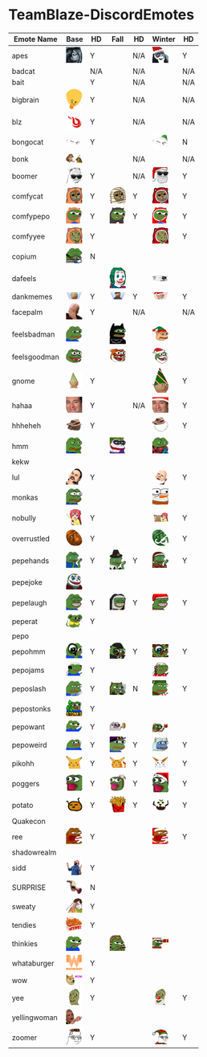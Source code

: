 # TeamBlaze-DiscordEmotes

| Emote Name | Base | HD | Fall | HD | Winter | HD |
|------------|----|----|------|----|--------|----|
| apes |<img src='base/apes.png' width='32px'>  | Y | | N/A | <img src='winter/apes.png' width='32px'>  | Y|"
| badcat | | N/A | | N/A |  | N/A|"
| bait | | Y | | N/A |  | N/A|"
| bigbrain |<img src='base/bigbrain.png' width='32px'>  | Y | | N/A |  | N/A|"
| blz |<img src='base/blz.png' width='32px'>  | Y | | N/A |  | N/A|"
| bongocat |<img src='base/bongocat.png' width='32px'>  | Y | |  | <img src='winter/bongocat.png' width='32px'>  | N|"
| bonk |<img src='base/bonk.png' width='32px'>  |  | | N/A |  | N/A|"
| boomer |<img src='base/boomer.png' width='32px'>  | Y | | N/A | <img src='winter/boomer.png' width='32px'>  | Y|"
| comfycat |<img src='base/comfycat.png' width='32px'>  | Y |<img src='fall/comfycat.png' width='32px'>  | Y | <img src='winter/comfycat.png' width='32px'>  | Y|"
| comfypepo |<img src='base/comfypepo.png' width='32px'>  | Y |<img src='fall/comfypepo.png' width='32px'>  | Y | <img src='winter/comfypepo.png' width='32px'>  | Y|"
| comfyyee |<img src='base/comfyyee.png' width='32px'>  | Y | |  | <img src='winter/comfyyee.png' width='32px'>  | Y|"
| copium |<img src='base/copium.png' width='32px'>  | N | |  |  | |"
| dafeels | |  |<img src='fall/dafeels.png' width='32px'>  |  | <img src='winter/dafeels.png' width='32px'>  | |"
| dankmemes |<img src='base/dankmemes.png' width='32px'>  | Y |<img src='fall/dankmemes.png' width='32px'>  | Y | <img src='winter/dankmemes.png' width='32px'>  | Y|"
| facepalm |<img src='base/facepalm.png' width='32px'>  | Y | | N/A |  | N/A|"
| feelsbadman |<img src='base/feelsbadman.png' width='32px'>  |  |<img src='fall/feelsbadman.png' width='32px'>  |  | <img src='winter/feelsbadman.png' width='32px'>  | |"
| feelsgoodman |<img src='base/feelsgoodman.png' width='32px'>  |  |<img src='fall/feelsgoodman.png' width='32px'>  |  | <img src='winter/feelsgoodman.png' width='32px'>  | |"
| gnome |<img src='base/gnome.png' width='32px'>  | Y | |  | <img src='winter/gnome.png' width='32px'>  | Y|"
| hahaa |<img src='base/hahaa.png' width='32px'>  | Y | | N/A | <img src='winter/hahaa.png' width='32px'>  | Y|"
| hhheheh |<img src='base/hhheheh.png' width='32px'>  | Y | |  | <img src='winter/hhheheh.png' width='32px'>  | Y|"
| hmm |<img src='base/hmm.png' width='32px'>  |  |<img src='fall/hmm.png' width='32px'>  |  | <img src='winter/hmm.png' width='32px'>  | |"
| kekw | |  | |  |  | |"
| lul |<img src='base/lul.png' width='32px'>  | Y | |  | <img src='winter/lul.png' width='32px'>  | Y|"
| monkas |<img src='base/monkas.png' width='32px'>  |  | |  | <img src='winter/monkas.png' width='32px'>  | |"
| nobully |<img src='base/nobully.png' width='32px'>  | Y | |  | <img src='winter/nobully.png' width='32px'>  | Y|"
| overrustled |<img src='base/overrustled.png' width='32px'>  | Y | |  | <img src='winter/overrustled.png' width='32px'>  | Y|"
| pepehands |<img src='base/pepehands.png' width='32px'>  | Y |<img src='fall/pepehands.png' width='32px'>  | Y | <img src='winter/pepehands.png' width='32px'>  | Y|"
| pepejoke |<img src='base/pepejoke.png' width='32px'>  |  | |  |  | |"
| pepelaugh |<img src='base/pepelaugh.png' width='32px'>  | Y |<img src='fall/pepelaugh.png' width='32px'>  | Y | <img src='winter/pepelaugh.png' width='32px'>  | Y|"
| peperat |<img src='base/peperat.png' width='32px'>  | Y | |  |  | |"
| pepo | |  | |  |  | |"
| pepohmm |<img src='base/pepohmm.png' width='32px'>  | Y |<img src='fall/pepohmm.png' width='32px'>  | Y | <img src='winter/pepohmm.png' width='32px'>  | Y|"
| pepojams |<img src='base/pepojams.png' width='32px'>  | Y | |  | <img src='winter/pepojams.png' width='32px'>  | |"
| peposlash |<img src='base/peposlash.png' width='32px'>  | Y |<img src='fall/peposlash.png' width='32px'>  | N | <img src='winter/peposlash.png' width='32px'>  | Y|"
| pepostonks |<img src='base/pepostonks.png' width='32px'>  | Y | |  |  | |"
| pepowant |<img src='base/pepowant.png' width='32px'>  | Y |<img src='fall/pepowant.png' width='32px'>  |  | <img src='winter/pepowant.png' width='32px'>  | |"
| pepoweird |<img src='base/pepoweird.png' width='32px'>  | Y |<img src='fall/pepoweird.png' width='32px'>  | Y | <img src='winter/pepoweird.png' width='32px'>  | Y|"
| pikohh |<img src='base/pikohh.png' width='32px'>  | Y |<img src='fall/pikohh.png' width='32px'>  | Y | <img src='winter/pikohh.png' width='32px'>  | Y|"
| poggers |<img src='base/poggers.png' width='32px'>  | Y |<img src='fall/poggers.png' width='32px'>  | Y | <img src='winter/poggers.png' width='32px'>  | Y|"
| potato |<img src='base/potato.png' width='32px'>  | Y |<img src='fall/potato.png' width='32px'>  | Y | <img src='winter/potato.png' width='32px'>  | Y|"
| Quakecon | |  | |  |  | |"
| ree |<img src='base/ree.png' width='32px'>  | Y | |  | <img src='winter/ree.png' width='32px'>  | Y|"
| shadowrealm | |  | |  |  | |"
| sidd |<img src='base/sidd.png' width='32px'>  | Y | |  |  | |"
| SURPRISE |<img src='base/SURPRISE.png' width='32px'>  | N | |  |  | |"
| sweaty |<img src='base/sweaty.png' width='32px'>  | Y | |  |  | |"
| tendies |<img src='base/tendies.png' width='32px'>  | Y | |  |  | |"
| thinkies |<img src='base/thinkies.png' width='32px'>  |  |<img src='fall/thinkies.png' width='32px'>  |  | <img src='winter/thinkies.png' width='32px'>  | |"
| whataburger |<img src='base/whataburger.png' width='32px'>  | Y | |  |  | |"
| wow |<img src='base/wow.png' width='32px'>  | Y | |  |  | |"
| yee |<img src='base/yee.png' width='32px'>  | Y | |  | <img src='winter/yee.png' width='32px'>  | Y|"
| yellingwoman |<img src='base/yellingwoman.png' width='32px'>  |  | |  |  | |"
| zoomer |<img src='base/zoomer.png' width='32px'>  | Y | |  | <img src='winter/zoomer.png' width='32px'>  | Y|"